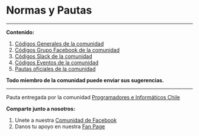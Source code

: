 Normas y Pautas
======================

----------
**Contenido:**

 1. [Códigos Generales de la comunidad](https://github.com/devs-n-ops/pautasynormas/blob/master/codigos_generales.md)
 2. [Códigos Grupo Facebook de la comunidad](https://github.com/devs-n-ops/pautasynormas/blob/master/codigos_grupo_facebook.md)
 3. [Códigos Slack de la comunidad](https://github.com/devs-n-ops/pautasynormas/blob/master/codigos_de_slack.md)
 4. [Códigos Eventos de la comunidad](https://github.com/devs-n-ops/pautasynormas/blob/master/codigos_eventos.md)
 5. [Pautas oficiales de la comunidad](https://github.com/devs-n-ops/pautasynormas/blob/master/pautas_oficiales.md)

**Todo miembro de la comunidad puede enviar sus sugerencias.**


----------


Pauta entregada por la comunidad [Programadores e Informáticos Chile](http://www.programadores.cl)

**Comparte junto a nosotros:**

 1. Unete a nuestra [Comunidad de Facebook](https://www.facebook.com/pg/devsopsLosLagos/community/)
 2. Danos tu apoyo en nuestra [Fan Page](https://www.facebook.com/devsopsLosLagos)
